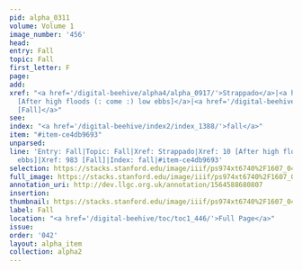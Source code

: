 ```yaml
---
pid: alpha_0311
volume: Volume 1
image_number: '456'
head: 
entry: Fall
topic: Fall
first_letter: F
page: 
add: 
xref: "<a href='/digital-beehive/alpha4/alpha_0917/'>Strappado</a>|<a href='/digital-beehive/num1/num_0010/'>10
  [After high floods (: come :) low ebbs]</a>|<a href='/digital-beehive/toc/toc2_183/'>983
  [Fall]</a>"
see: 
index: "<a href='/digital-beehive/index2/index_1388/'>fall</a>"
item: "#item-ce4db9693"
unparsed: 
line: 'Entry: Fall|Topic: Fall|Xref: Strappado|Xref: 10 [After high floods come low
  ebbs]|Xref: 983 [Fall]|Index: fall|#item-ce4db9693'
selection: https://stacks.stanford.edu/image/iiif/ps974xt6740%2F1607_0455/715,1785,3050,479/full/0/default.jpg
full_image: https://stacks.stanford.edu/image/iiif/ps974xt6740%2F1607_0455/full/full/0/default.jpg
annotation_uri: http://dev.llgc.org.uk/annotation/1564588680807
insertion: 
thumbnail: https://stacks.stanford.edu/image/iiif/ps974xt6740%2F1607_0455/715,1785,600,180/250,/0/default.jpg
label: Fall
location: "<a href='/digital-beehive/toc/toc1_446/'>Full Page</a>"
issue: 
order: '042'
layout: alpha_item
collection: alpha2
---
```

